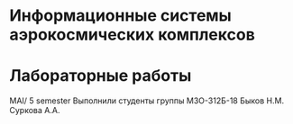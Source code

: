 # Информационные системы аэрокосмических комплексов
# Лабораторные работы
MAI/ 5 semester
Выполнили студенты группы М3О-312Б-18
Быков Н.М.
Суркова А.А.

